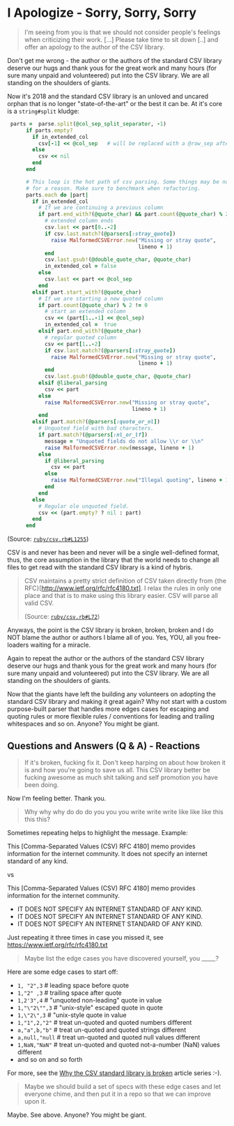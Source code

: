 # I Apologize  - Sorry, Sorry, Sorry

>  I'm seeing from you is that we should not consider people's feelings when criticizing their work. [...]
>  Please take time to sit down [..] and offer an apology to the author of the CSV library.


Don't get me wrong - the author or the authors of the standard CSV library 
deserve our hugs and thank yous for the great work and many hours (for sure many unpaid and volunteered)
put into the CSV library. We are all standing on the shoulders of giants.
 
Now it's 2018 and the standard CSV library is an unloved and uncared orphan that is no longer
"state-of-the-art" or the best it can be. At it's core is a `string#split` kludge:

``` ruby
 parts =  parse.split(@col_sep_split_separator, -1)
      if parts.empty?
        if in_extended_col
          csv[-1] << @col_sep   # will be replaced with a @row_sep after the parts.each loop
        else
          csv << nil
        end
      end

      # This loop is the hot path of csv parsing. Some things may be non-dry
      # for a reason. Make sure to benchmark when refactoring.
      parts.each do |part|
        if in_extended_col
          # If we are continuing a previous column
          if part.end_with?(@quote_char) && part.count(@quote_char) % 2 != 0
            # extended column ends
            csv.last << part[0..-2]
            if csv.last.match?(@parsers[:stray_quote])
              raise MalformedCSVError.new("Missing or stray quote",
                                          lineno + 1)
            end
            csv.last.gsub!(@double_quote_char, @quote_char)
            in_extended_col = false
          else
            csv.last << part << @col_sep
          end
        elsif part.start_with?(@quote_char)
          # If we are starting a new quoted column
          if part.count(@quote_char) % 2 != 0
            # start an extended column
            csv << (part[1..-1] << @col_sep)
            in_extended_col =  true
          elsif part.end_with?(@quote_char)
            # regular quoted column
            csv << part[1..-2]
            if csv.last.match?(@parsers[:stray_quote])
              raise MalformedCSVError.new("Missing or stray quote",
                                          lineno + 1)
            end
            csv.last.gsub!(@double_quote_char, @quote_char)
          elsif @liberal_parsing
            csv << part
          else
            raise MalformedCSVError.new("Missing or stray quote",
                                        lineno + 1)
          end
        elsif part.match?(@parsers[:quote_or_nl])
          # Unquoted field with bad characters.
          if part.match?(@parsers[:nl_or_lf])
            message = "Unquoted fields do not allow \\r or \\n"
            raise MalformedCSVError.new(message, lineno + 1)
          else
            if @liberal_parsing
              csv << part
            else
              raise MalformedCSVError.new("Illegal quoting", lineno + 1)
            end
          end
        else
          # Regular ole unquoted field.
          csv << (part.empty? ? nil : part)
        end
      end
```
(Source: [`ruby/csv.rb#L1255`](https://github.com/ruby/csv/blob/master/lib/csv.rb#L1255))


CSV is and never has been and never will be a single well-defined format, thus, the core
assumption in the library that the world needs to change all files to get read with the standard CSV
library is a kind of hybris.

> CSV maintains a pretty strict definition of CSV taken directly from
> {the RFC}[http://www.ietf.org/rfc/rfc4180.txt].  I relax the rules in only one
> place and that is to make using this library easier.  CSV will parse all valid
> CSV.
>
> (Source: [`ruby/csv.rb#L72`](https://github.com/ruby/csv/blob/master/lib/csv.rb#L72))


Anyways, the point is the CSV library is broken, broken, broken and I do NOT blame the author or authors
I blame all of you. Yes, YOU, all you free-loaders waiting for a miracle.

Again to repeat the author or the authors of the standard CSV library 
deserve our hugs and thank yous for the great work and many hours (for sure many unpaid and volunteered)
put into the CSV library. We are all standing on the shoulders of giants.
 

Now that the giants have left the building any volunteers on adopting the standard CSV library and making it great again? 
Why not start with a custom purpose-built parser that handles more edges cases 
for escaping and quoting rules or more flexible rules / conventions for leading and trailing whitespaces
and so on. Anyone? You might be giant.





## Questions and Answers (Q & A)  -  Reactions

> If it's broken, fucking fix it.
> Don't keep harping on about how broken it is and how you're going to save us all.
> This CSV library better be fucking awesome as much shit talking 
> and self promotion you have been doing. 

Now I'm feeling better. Thank you.


> Why why why do do do you you you write write write like like like this this this?

Sometimes repeating helps to highlight the message. Example: 

This [Comma-Separated Values (CSV) RFC 4180] memo provides information for the internet community.
It does not specify an internet standard of any kind.

vs

This [Comma-Separated Values (CSV) RFC 4180] memo provides information for the internet community.
- IT DOES NOT SPECIFY AN INTERNET STANDARD OF ANY KIND. 
- IT DOES NOT SPECIFY AN INTERNET STANDARD OF ANY KIND. 
- IT DOES NOT SPECIFY AN INTERNET STANDARD OF ANY KIND.

Just repeating it three times in case you missed it, see https://www.ietf.org/rfc/rfc4180.txt



> Maybe list the edge cases you have discovered yourself, you _____?

Here are some edge cases to start off:
- `1, "2",3`    # leading space before quote
- `1,"2" ,3`    # trailing space after quote
- `1,2'3",4`    # "unquoted non-leading" quote in value
- `1,"\"2\"",3`  # "unix-style" escaped quote in quote
- `1,\"2\",3`    # "unix-style quote in value
- `1,"1",2,"2"`  # treat un-quoted and quoted numbers different
- `a,"a",b,"b"`   # treat un-quoted and quoted strings different
- `a,null,"null`  # treat un-quoted and quoted null values different
- `1,NaN,"NaN"`   # treat un-quoted and quoted not-a-number (NaN) values different
- and so on and so forth

For more, see the [Why the CSV standard library is broken](https://github.com/csv11/docs) article series :-).


> Maybe we should build a set of specs with these edge cases and let everyone chime, 
> and then put it in a repo so that we can improve upon it.

Maybe. See above. Anyone? You might be giant.



